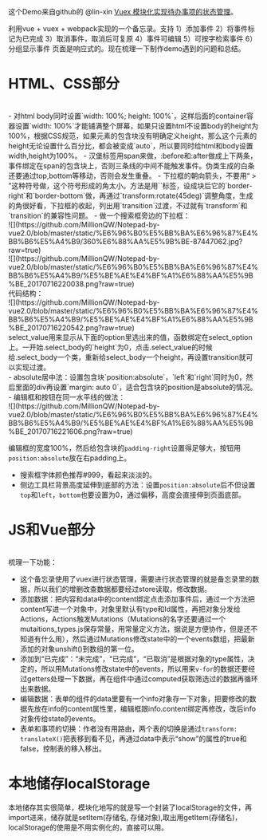这个Demo来自github的 @lin-xin [Vuex 模块化实现待办事项的状态管理](https://github.com/lin-xin/blog/issues/5)。

利用vue + vuex + webpack实现的一个备忘录。支持
	1）添加事件
	2）将事件标记为已完成
	3）取消事件，取消后可复原
	4）事件可编辑
	5）可按字检索事件
	6）分组显示事件
页面是响应式的。现在梳理一下制作demo遇到的问题和总结。

# HTML、CSS部分
</br>
- 对html body同时设置`width: 100%; height: 100%`，这样后面的container容器设置`width: 100%`才能铺满整个屏幕，如果只设置html不设置body的height为100%，根据CSS规范，如果元素的包含块没有明确定义height，那么这个元素的height无论设置什么百分比，都会被变成`auto`，所以要同时给html和body设置width,height为100%。
- 汉堡标签用span来做，:before和:after做成上下两条，事件绑定在span的包含块上，否则三条线的中间不能触发事件。伪类生成的白条还要通过top,bottom等移动，否则会发生重叠。
- 下拉框的朝向箭头，不要用“ > ”这种符号做，这个符号形成的角太小。方法是用`<span>`标签，设成块后它的`border-right`和`border-bottom`做，再通过`transform:rotate(45deg)`调整角度，生成的角很好看，下拉框的收起，列出用`transition`过渡，不过就有`transform`和`transition`的兼容性问题。
- 做一个搜索框旁边的下拉框：</br>
![](https://github.com/MillionQW/Notepad-by-vue2.0/blob/master/static/%E6%96%B0%E5%BB%BA%E6%96%87%E4%BB%B6%E5%A4%B9/360%E6%88%AA%E5%9B%BE-87447062.jpg?raw=true)</br>
![](https://github.com/MillionQW/Notepad-by-vue2.0/blob/master/static/%E6%96%B0%E5%BB%BA%E6%96%87%E4%BB%B6%E5%A4%B9/%E5%BE%AE%E4%BF%A1%E6%88%AA%E5%9B%BE_20170716220038.png?raw=true)
</br>
代码结构：</br>
![](https://github.com/MillionQW/Notepad-by-vue2.0/blob/master/static/%E6%96%B0%E5%BB%BA%E6%96%87%E4%BB%B6%E5%A4%B9/%E5%BE%AE%E4%BF%A1%E6%88%AA%E5%9B%BE_20170716220542.png?raw=true)
</br>
select_value用来显示从下面的option里选出来的值，函数绑定在select_option上。一开始.select_body的`height`为0，点击.select_value的时候给.select_body一个类，重新给select_body一个height，再设置transition就可以实现过渡。</br>
- absolute居中法：设置包含块`position:absolute`，`left`和`right`同时为0，然后里面的div再设置`margin: auto 0`，适合包含块的position是absolute的情况。</br>
- 编辑框和按钮在同一水平线的做法：</br>
![](https://github.com/MillionQW/Notepad-by-vue2.0/blob/master/static/%E6%96%B0%E5%BB%BA%E6%96%87%E4%BB%B6%E5%A4%B9/%E5%BE%AE%E4%BF%A1%E6%88%AA%E5%9B%BE_20170716221606.png?raw=true)
</br>

编辑框的宽度100%，然后给包含块的`padding-right`设置得足够大，按钮用`position:absolute`放在右padding上。

- 搜索框字体颜色推荐#999，看起来淡淡的。
- 侧边工具栏背景高度延伸到底部的方法：设置`position:absolute`后不但设置`top`和`left`，`bottom`也要设置为0，通过偏移，高度会直接伸到页面底部。

# JS和Vue部分

</br>
梳理一下功能：</br>

- 这个备忘录使用了vuex进行状态管理，需要进行状态管理的就是备忘录里的数据，所以我们的增删改查数据都要经过store读取，修改数据。
- 添加数据：把内容和data中的content绑定点击添加事件后，通过一个方法把content写进一个对象中，对象里默认有type和Id属性，再把对象分发给Actions，Actions触发Mutations（Mutations的名字还要通过一个mutaitions_types.js保存常量，用常量定义方法，据说是方便协作，但是还不知道有什么用），然后通过Mutations修改state中的一个events数组，把最新添加的对象unshift()到数组的第一位。
- 添加到“已完成”：“未完成”，“已完成”，“已取消”是根据对象的type属性，决定的，所以用Mutations修改state中的events，所以用来`v-for`的数据还要经过getters处理一下数据，再在组件中通过computed获取筛选过的数据再循环出来数据。
- 编辑数据：表单的组件的data里要有一个info对象存一下对象，把要修改的数据先放在info的content属性里，编辑框跟info.content绑定再修改，改后info对象传给state的events。
- 表单和事项的切换：作者没有用路由，两个表的切换是通过`transform: translateX()`把表移到看不见，再通过data中表示“show”的属性的true和false，控制表的移入移出。

# 本地储存localStorage
本地储存其实很简单，模块化地写的就是写一个封装了localStorage的文件，再import进来，储存就是setItem(存储名, 存储对象),取出用getItem(存储名)，localStorage的使用是不用实例化的，直接可以用。